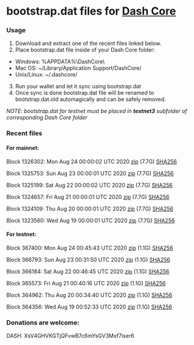 # bootstrap.dat files for [Dash Core](https://github.com/dashpay/dash)

### Usage

1. Download and extract one of the recent files linked below.
2. Place bootstrap.dat file inside of your Dash Core folder:
 - Windows: %APPDATA%\DashCore\
 - Mac OS: ~/Library/Application Support/DashCore/
 - Unix/Linux: ~/.dashcore/
3. Run your wallet and let it sync using bootstrap.dat
4. Once sync is done bootstrap.dat file will be renamed to bootstrap.dat.old automagically and can be safely removed.

_NOTE: bootstrap.dat for testnet must be placed in **testnet3** subfolder of corresponding Dash Core folder_

### Recent files

#### For mainnet:

Block 1326302: Mon Aug 24 00:00:02 UTC 2020 [zip](https://dash-bootstrap.ams3.digitaloceanspaces.com/mainnet/2020-08-24/bootstrap.dat.zip) (7.7G) [SHA256](https://dash-bootstrap.ams3.digitaloceanspaces.com/mainnet/2020-08-24/sha256.txt)

Block 1325753: Sun Aug 23 00:00:01 UTC 2020 [zip](https://dash-bootstrap.ams3.digitaloceanspaces.com/mainnet/2020-08-23/bootstrap.dat.zip) (7.7G) [SHA256](https://dash-bootstrap.ams3.digitaloceanspaces.com/mainnet/2020-08-23/sha256.txt)

Block 1325199: Sat Aug 22 00:00:02 UTC 2020 [zip](https://dash-bootstrap.ams3.digitaloceanspaces.com/mainnet/2020-08-22/bootstrap.dat.zip) (7.7G) [SHA256](https://dash-bootstrap.ams3.digitaloceanspaces.com/mainnet/2020-08-22/sha256.txt)

Block 1324657: Fri Aug 21 00:00:01 UTC 2020 [zip](https://dash-bootstrap.ams3.digitaloceanspaces.com/mainnet/2020-08-21/bootstrap.dat.zip) (7.7G) [SHA256](https://dash-bootstrap.ams3.digitaloceanspaces.com/mainnet/2020-08-21/sha256.txt)

Block 1324109: Thu Aug 20 00:00:01 UTC 2020 [zip](https://dash-bootstrap.ams3.digitaloceanspaces.com/mainnet/2020-08-20/bootstrap.dat.zip) (7.7G) [SHA256](https://dash-bootstrap.ams3.digitaloceanspaces.com/mainnet/2020-08-20/sha256.txt)

Block 1323560: Wed Aug 19 00:00:01 UTC 2020 [zip](https://dash-bootstrap.ams3.digitaloceanspaces.com/mainnet/2020-08-19/bootstrap.dat.zip) (7.7G) [SHA256](https://dash-bootstrap.ams3.digitaloceanspaces.com/mainnet/2020-08-19/sha256.txt)


#### For testnet:

Block 367400: Mon Aug 24 00:45:43 UTC 2020 [zip](https://dash-bootstrap.ams3.digitaloceanspaces.com/testnet/2020-08-24/bootstrap.dat.zip) (1.1G) [SHA256](https://dash-bootstrap.ams3.digitaloceanspaces.com/testnet/2020-08-24/sha256.txt)

Block 366793: Sun Aug 23 00:31:50 UTC 2020 [zip](https://dash-bootstrap.ams3.digitaloceanspaces.com/testnet/2020-08-23/bootstrap.dat.zip) (1.1G) [SHA256](https://dash-bootstrap.ams3.digitaloceanspaces.com/testnet/2020-08-23/sha256.txt)

Block 366184: Sat Aug 22 00:46:45 UTC 2020 [zip](https://dash-bootstrap.ams3.digitaloceanspaces.com/testnet/2020-08-22/bootstrap.dat.zip) (1.1G) [SHA256](https://dash-bootstrap.ams3.digitaloceanspaces.com/testnet/2020-08-22/sha256.txt)

Block 365573: Fri Aug 21 00:40:16 UTC 2020 [zip](https://dash-bootstrap.ams3.digitaloceanspaces.com/testnet/2020-08-21/bootstrap.dat.zip) (1.1G) [SHA256](https://dash-bootstrap.ams3.digitaloceanspaces.com/testnet/2020-08-21/sha256.txt)

Block 364962: Thu Aug 20 00:34:40 UTC 2020 [zip](https://dash-bootstrap.ams3.digitaloceanspaces.com/testnet/2020-08-20/bootstrap.dat.zip) (1.1G) [SHA256](https://dash-bootstrap.ams3.digitaloceanspaces.com/testnet/2020-08-20/sha256.txt)

Block 364356: Wed Aug 19 00:52:33 UTC 2020 [zip](https://dash-bootstrap.ams3.digitaloceanspaces.com/testnet/2020-08-19/bootstrap.dat.zip) (1.1G) [SHA256](https://dash-bootstrap.ams3.digitaloceanspaces.com/testnet/2020-08-19/sha256.txt)


### Donations are welcome:

DASH: XsV4GHVKGTjQFvwB7c6mYsGV3Mxf7iser6
